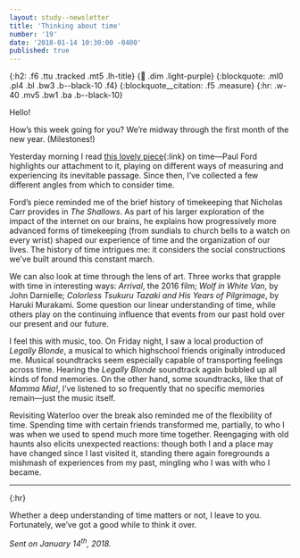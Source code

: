 ```yaml
---
layout: study--newsletter
title: 'Thinking about time'
number: '19'
date: '2018-01-14 10:30:00 -0400'
published: true
---
```


{:h2: .f6 .ttu .tracked .mt5 .lh-title}
{:link: .dim .light-purple}
{:blockquote: .ml0 .pl4 .bl .bw3 .b--black-10 .f4}
{:blockquote__citation: .f5 .measure}
{:hr: .w-40 .mv5 .bw1 .ba .b--black-10}

Hello!

How’s this week going for you? We’re midway through the first month of the new year. (Milestones!)

Yesterday morning I read [this lovely piece](http://contentsmagazine.com/articles/10-timeframes/){:link} on time—Paul Ford highlights our attachment to it, playing on different ways of measuring and experiencing its inevitable passage. Since then, I’ve collected a few different angles from which to consider time.

Ford’s piece reminded me of the brief history of timekeeping that Nicholas Carr provides in *The Shallows*. As part of his larger exploration of the impact of the internet on our brains, he explains how progressively more advanced forms of timekeeping (from sundials to church bells to a watch on every wrist) shaped our experience of time and the organization of our lives. The history of time intrigues me: it considers the social constructions we’ve built around this constant march.

We can also look at time through the lens of art. Three works that grapple with time in interesting ways: *Arrival*, the 2016 film; *Wolf in White Van*, by John Darnielle; *Colorless Tsukuru Tazaki and His Years of Pilgrimage*, by Haruki Murakami. Some question our linear understanding of time, while others play on the continuing influence that events from our past hold over our present and our future.

I feel this with music, too. On Friday night, I saw a local production of *Legally Blonde*, a musical to which highschool friends originally introduced me. Musical soundtracks seem especially capable of transporting feelings across time. Hearing the *Legally Blonde* soundtrack again bubbled up all kinds of fond memories. On the other hand, some soundtracks, like that of *Mamma Mia!*, I’ve listened to so frequently that no specific memories remain—just the music itself.

Revisiting Waterloo over the break also reminded me of the flexibility of time. Spending time with certain friends transformed me, partially, to who I was when we used to spend much more time together. Reengaging with old haunts also elicits unexpected reactions: though both I and a place may have changed since I last visited it, standing there again foregrounds a mishmash of experiences from my past, mingling who I was with who I became.

***
{:hr}

Whether a deep understanding of time matters or not, I leave to you. Fortunately, we’ve got a good while to think it over.

*Sent on January 14<sup>th</sup>, 2018.*
